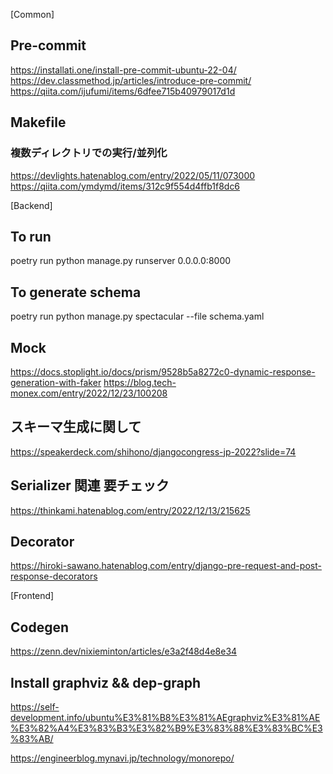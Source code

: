 [Common]

## Pre-commit

https://installati.one/install-pre-commit-ubuntu-22-04/
https://dev.classmethod.jp/articles/introduce-pre-commit/
https://qiita.com/ijufumi/items/6dfee715b40979017d1d

## Makefile

### 複数ディレクトリでの実行/並列化

https://devlights.hatenablog.com/entry/2022/05/11/073000
https://qiita.com/ymdymd/items/312c9f554d4ffb1f8dc6

[Backend]

## To run

poetry run python manage.py runserver 0.0.0.0:8000

## To generate schema

poetry run python manage.py spectacular --file schema.yaml

## Mock

https://docs.stoplight.io/docs/prism/9528b5a8272c0-dynamic-response-generation-with-faker
https://blog.tech-monex.com/entry/2022/12/23/100208

## スキーマ生成に関して

https://speakerdeck.com/shihono/djangocongress-jp-2022?slide=74

## Serializer 関連 要チェック

https://thinkami.hatenablog.com/entry/2022/12/13/215625

## Decorator

https://hiroki-sawano.hatenablog.com/entry/django-pre-request-and-post-response-decorators

[Frontend]

## Codegen

https://zenn.dev/nixieminton/articles/e3a2f48d4e8e34

## Install graphviz && dep-graph

https://self-development.info/ubuntu%E3%81%B8%E3%81%AEgraphviz%E3%81%AE%E3%82%A4%E3%83%B3%E3%82%B9%E3%83%88%E3%83%BC%E3%83%AB/

https://engineerblog.mynavi.jp/technology/monorepo/
